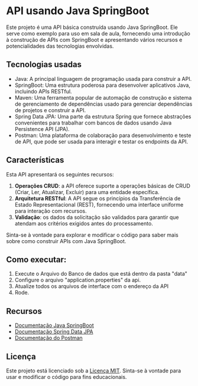 # API usando Java SpringBoot

Este projeto é uma API básica construída usando Java SpringBoot. Ele serve como exemplo para uso em sala de aula, fornecendo uma introdução à construção de APIs com SpringBoot e apresentando vários recursos e potencialidades das tecnologias envolvidas.

## Tecnologias usadas
- Java: A principal linguagem de programação usada para construir a API.
- SpringBoot: Uma estrutura poderosa para desenvolver aplicativos Java, incluindo APIs RESTful.
- Maven: Uma ferramenta popular de automação de construção e sistema de gerenciamento de dependências usado para gerenciar dependências de projetos e construir a API.
- Spring Data JPA: Uma parte da estrutura Spring que fornece abstrações convenientes para trabalhar com bancos de dados usando Java Persistence API (JPA).
- Postman: Uma plataforma de colaboração para desenvolvimento e teste de API, que pode ser usada para interagir e testar os endpoints da API.

## Características
Esta API apresentará os seguintes recursos:

1. **Operações CRUD**: a API oferece suporte a operações básicas de CRUD (Criar, Ler, Atualizar, Excluir) para uma entidade específica.
2. **Arquitetura RESTful**: A API segue os princípios da Transferência de Estado Representacional (REST), fornecendo uma interface uniforme para interação com recursos.
3. **Validação**: os dados da solicitação são validados para garantir que atendam aos critérios exigidos antes do processamento.

Sinta-se à vontade para explorar e modificar o código para saber mais sobre como construir APIs com Java SpringBoot.

## Como executar: 

1. Execute o Arquivo do Banco de dados que está dentro da pasta "data"
2. Configure o arquivo "application.properties" da api. 
3. Atualize todos os arquivos de interface com o endereço da API
4. Rode. 

## Recursos
- [Documentação Java SpringBoot](https://spring.io/projects/spring-boot)
- [Documentação Spring Data JPA](https://spring.io/projects/spring-data-jpa)
- [Documentação do Postman](https://learning.postman.com/docs/)

## Licença
Este projeto está licenciado sob a [Licença MIT](LICENSE). Sinta-se à vontade para usar e modificar o código para fins educacionais.
